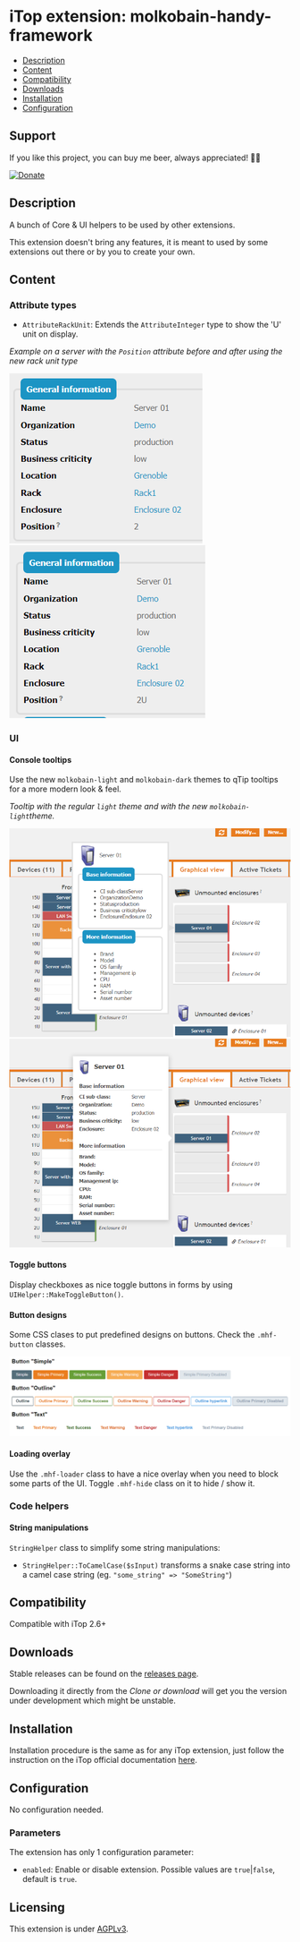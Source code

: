 # iTop extension: molkobain-handy-framework
* [Description](#description)
* [Content](#content)
* [Compatibility](#compatibility)
* [Downloads](#downloads)
* [Installation](#installation)
* [Configuration](#configuration)

## Support
If you like this project, you can buy me beer, always appreciated! 🍻😁

[![Donate](https://img.shields.io/static/v1?label=Donate&message=Molkobain%20I/O&color=green&style=flat&logo=paypal)](https://www.paypal.com/cgi-bin/webscr?cmd=_s-xclick&hosted_button_id=BZR88J33D4RG6&source=url)

## Description
A bunch of Core & UI helpers to be used by other extensions.

This extension doesn't bring any features, it is meant to used by some extensions out there or by you to create your own.

## Content
### Attribute types
* `AttributeRackUnit`: Extends the `AttributeInteger` type to show the 'U' unit on display.

*Example on a server with the `Position` attribute before and after using the new rack unit type*

 ![Attribute rack unit before](docs/mhf-attributerackunit-01-before.png)
 ![Attribute rack unit after](docs/mhf-attributerackunit-01-after.png)

### UI
#### Console tooltips
Use the new `molkobain-light` and `molkobain-dark` themes to qTip tooltips for a more modern look & feel.

*Tooltip with the regular `light` theme and with the new `molkobain-light`theme.*

![Light tooltip before](docs/mhf-tooltip-light-01-before.png)
![Light tooltip after](docs/mhf-tooltip-light-01-after.png)

#### Toggle buttons
Display checkboxes as nice toggle buttons in forms by using `UIHelper::MakeToggleButton()`.

#### Button designs
Some CSS clases to put predefined designs on buttons. Check the `.mhf-button` classes.

![Buttons](docs/mhf-button-all.png)

#### Loading overlay
Use the `.mhf-loader` class to have a nice overlay when you need to block some parts of the UI.
Toggle `.mhf-hide` class on it to hide / show it.

### Code helpers
#### String manipulations
`StringHelper` class to simplify some string manipulations:
* `StringHelper::ToCamelCase($sInput)` transforms a snake case string into a camel case string (eg. `"some_string" => "SomeString"`) 

## Compatibility
Compatible with iTop 2.6+

## Downloads
Stable releases can be found on the [releases page](https://github.com/Molkobain/itop-handy-framework/releases).

Downloading it directly from the *Clone or download* will get you the version under development which might be unstable.

## Installation
Installation procedure is the same as for any iTop extension, just follow the instruction on the iTop official documentation [here](https://www.itophub.io/wiki/page?id=extensions%3Ainstallation).

## Configuration
No configuration needed.

### Parameters
The extension has only 1 configuration parameter:
  * `enabled`: Enable or disable extension. Possible values are `true`|`false`, default is `true`.


## Licensing
This extension is under [AGPLv3](https://en.wikipedia.org/wiki/GNU_Affero_General_Public_License).

